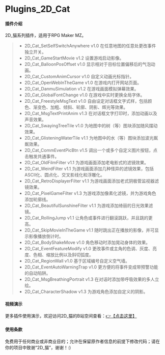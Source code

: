 # Plugins_2D_Cat

#### 插件介绍
2D_猫系列插件，适用于RPG Maker MZ。
> * 2D_Cat_SetSelfSwitchAnywhere v1.0 在任意地图的任意处更改事件独立开关。
> * 2D_Cat_GameStartMovie v1.2 设置游戏启动影像。
> * 2D_Cat_BalloonPosOffset v1.0 显示相对于目标位置偏移后的气泡动画。
> * 2D_Cat_CustomAnimCursor v1.0 自定义动画光标指针。
> * 2D_Cat_OpenWebInTheGame v1.0 在游戏内打开网站页面。
> * 2D_Cat_DanmuSimulation v1.2 在游戏画面模拟弹幕效果。
> * 2D_Cat_GlobalFontChange v1.0 在游戏中实时更换全局字体。
> * 2D_Cat_FreestyleMsgText v1.0 自由设定对话框文字式样，包括颜色、渐变色、加粗、倾斜、轮廓、阴影、辉光等效果。
> * 2D_Cat_MsgTextPrintAnim v1.3 在对话框文字打印时，添加动画以及声音效果。
> * 2D_Cat_SwayingTreeTile v1.0 为地图中的树（等）图块添加随风摆动效果。
> * 2D_Cat_GlisteningWaterTile v1.1 为地图中的水（等）图块添加波光粼粼效果。
> * 2D_Cat_CommEventPicBtn v1.5 调出一个或多个自定义图片按钮，点击触发共通事件。
> * 2D_Cat_OldFilmFilter v1.1 为游戏画面添加老电影式的滤镜效果。
> * 2D_Cat_WeirdFilter v1.1 为游戏画面添加几种怪异的滤镜效果，包括ASCII化、圆点化、交叉影线化和浮雕化。
> * 2D_Cat_RetroDisplayerFilter v1.1 为游戏画面添加老式阴极管监视器滤镜效果。
> * 2D_Cat_PixelGameFilter v1.3 为游戏添加像素化滤镜，并为游戏角色添加轮廓线。
> * 2D_Cat_BeautifulSunshineFilter v1.1 为游戏添加绮丽的日光效果滤镜。
> * 2D_Cat_RollingJump v1.1 让角色或事件进行翻滚跳跃，并且跳的更高。
> * 2D_Cat_SkipMovieInTheGame v1.1 随时跳出正在播放的影像，并可显示影像播放倒计时。
> * 2D_Cat_BodyShakeMove v1.0 角色移动时添加晃动身体的效果。
> * 2D_Cat_EventFeatureModify v1.0 更改事件或主角的色调、灰度、亮度、色相、缩放比例以及斜切弧度。
> * 2D_Cat_RegionWall v1.0 基于区域编号自定义空气墙。
> * 2D_Cat_EventAutoWarningTrap v1.0 更方便的将事件变成带预警功能的自动陷阱。
> * 2D_Cat_MsgBreathingPortrait v1.3 在对话时添加带呼吸效果的多人立绘。
> * 2D_Cat_CharacterShadow v1.3 为游戏角色添加自定义的阴影。

#### 视频演示
更多插件使用演示，欢迎访问2D_猫的B站空间查看：[👉【点击这里】](https://space.bilibili.com/137028995/channel/seriesdetail?sid=248826&ctype=0)

#### 使用条款
免费用于任何商业或非商业目的；允许在保留原作者信息的前提下修改代码；请在你的项目中致谢“2D_猫”，谢谢！:)
